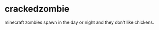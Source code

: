 crackedzombie
=============

minecraft zombies spawn in the day or night and they don't like chickens.
